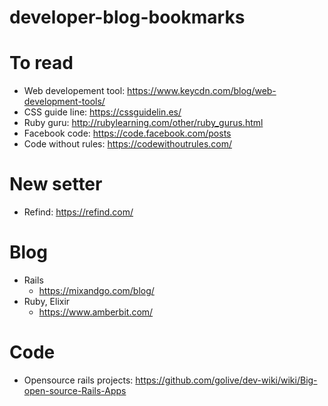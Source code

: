 # developer-blog-bookmarks

# To read
- Web developement tool: https://www.keycdn.com/blog/web-development-tools/
- CSS guide line: https://cssguidelin.es/
- Ruby guru: http://rubylearning.com/other/ruby_gurus.html
- Facebook code: https://code.facebook.com/posts
- Code without rules: https://codewithoutrules.com/
# New setter
- Refind: https://refind.com/
# Blog
- Rails 
  + https://mixandgo.com/blog/
- Ruby, Elixir
  + https://www.amberbit.com/
# Code
- Opensource rails projects: https://github.com/golive/dev-wiki/wiki/Big-open-source-Rails-Apps
